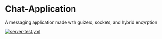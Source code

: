 # Chat-Application
A messaging application made with guizero, sockets, and hybrid encyrption

[![server-test.yml](https://github.com/tomm13/Chat-Application/actions/workflows/server-test.yml/badge.svg?branch=master)](https://github.com/tomm13/Chat-Application/actions/workflows/server-test.yml)
